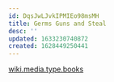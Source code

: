 ```yaml
---
id: DqsJwLJvkIPMIEo98msMH
title: Germs Guns and Steal
desc: ''
updated: 1633230740872
created: 1628449250441
---
```


[wiki.media.type.books](../Type/books.md)
